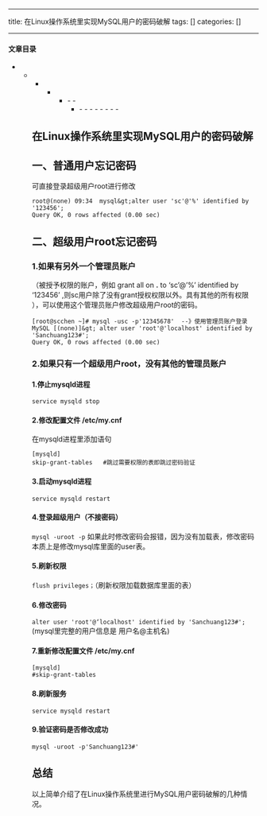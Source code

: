 
--- 
title:  在Linux操作系统里实现MySQL用户的密码破解 
tags: []
categories: [] 

---


#### 文章目录
- - - - <ul><li>- - <ul><li>- - - - - - - - 


## 在Linux操作系统里实现MySQL用户的密码破解

## 一、普通用户忘记密码

可直接登录超级用户root进行修改

```
root@(none) 09:34  mysql&gt;alter user 'sc'@'%' identified by '123456';
Query OK, 0 rows affected (0.00 sec)

```

## 二、超级用户root忘记密码

### 1.如果有另外一个管理员账户

（被授予权限的账户，例如 grant all on **.** to ‘sc’@’%’ identified by ‘123456’ ,则sc用户除了没有grant授权权限以外。具有其他的所有权限 ），可以使用这个管理员账户修改超级用户root的密码。

```
[root@scchen ~]# mysql -usc -p'12345678'  --》使用管理员账户登录
MySQL [(none)]&gt; alter user 'root'@'localhost' identified by 'Sanchuang123#';
Query OK, 0 rows affected (0.00 sec)

```

### 2.如果只有一个超级用户root，没有其他的管理员账户

#### 1.停止mysqld进程

`service mysqld stop`

#### 2.修改配置文件 /etc/my.cnf

在mysqld进程里添加语句

```
[mysqld]
skip-grant-tables   #跳过需要权限的表即跳过密码验证

```

#### 3.启动mysqld进程

`service mysqld restart`

#### 4.登录超级用户（不接密码）

`mysql -uroot -p` 如果此时修改密码会报错，因为没有加载表，修改密码本质上是修改mysql库里面的user表。

#### 5.刷新权限

`flush privileges；`（刷新权限加载数据库里面的表）

#### 6.修改密码

`alter user 'root'@‘localhost' identified by 'Sanchuang123#';` (mysql里完整的用户信息是 用户名@主机名)

#### 7.重新修改配置文件 /etc/my.cnf

```
[mysqld]
#skip-grant-tables 

```

#### 8.刷新服务

`service mysqld restart`

#### 9.验证密码是否修改成功

`mysql -uroot -p'Sanchuang123#'`

## 总结

以上简单介绍了在Linux操作系统里进行MySQL用户密码破解的几种情况。
